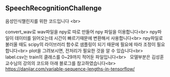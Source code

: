 ## SpeechRecognitionChallenge

음성인식챌린지를 위한 코드입니다 <br\>

convert_wav로 wav파일을 npy로 따로 만들어 npy 파일을 이용합니다<br\>
npy파일이 데이터를 읽어오는데 시간이 빠르기때문에 변환해서 사용합니다<br\>
npy파일로 불러올 때도 scipy의 라이브러리 함수로 샘플링이 되기 때문에
필요에 따라 조정이 필요합니다<br\>
plot을 그려보시면, 전처리가 필요한 것을 알 수 있습니다<br\>
  
label.csv는 train의 클래스를 0~29까지 적어둔 파일입니다<br\>
  
모델부분은 김성훈교수님의 강의의 코드와 아래 블로그를 참고하였습니다<br\>
https://danijar.com/variable-sequence-lengths-in-tensorflow/
